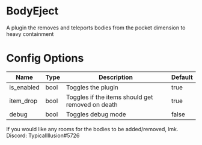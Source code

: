 # BodyEject
A plugin the removes and teleports bodies from the pocket dimension to heavy containment
# Config Options
| Name | Type | Description | Default |
| --- | --- | --- | --- |
| is_enabled | bool | Toggles the plugin | true |
| item_drop | bool | Toggles if the items should get removed on death | true |
| debug | bool | Toggles debug mode | false |


If you would like any rooms for the bodies to be added/removed, lmk. Discord: TypicalIllusion#5726
